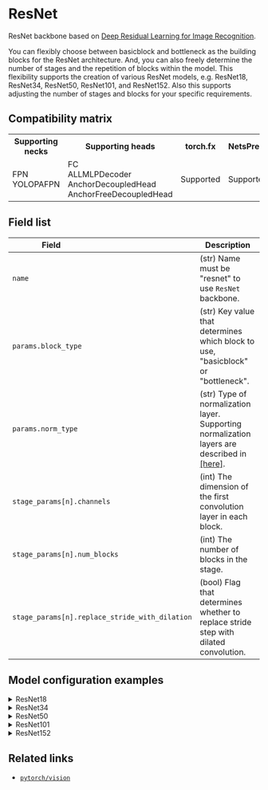 # ResNet

ResNet backbone based on [Deep Residual Learning for Image Recognition](https://openaccess.thecvf.com/content_cvpr_2016/papers/He_Deep_Residual_Learning_CVPR_2016_paper.pdf).

You can flexibly choose between basicblock and bottleneck as the building blocks for the ResNet architecture. And, you can also freely determine the number of stages and the repetition of blocks within the model. This flexibility supports the creation of various ResNet models, e.g. ResNet18, ResNet34, ResNet50, ResNet101, and ResNet152. Also this supports adjusting the number of stages and blocks for your specific requirements.

## Compatibility matrix

<table>
  <tr>
    <th>Supporting necks</th>
    <th>Supporting heads</th>
    <th>torch.fx</th>
    <th>NetsPresso</th>
  </tr>
  <tr>
    <td>
      FPN<br />
      YOLOPAFPN
    </td>
    <td>
      FC<br />
      ALLMLPDecoder<br />
      AnchorDecoupledHead<br />
      AnchorFreeDecoupledHead
    </td>
    <td>Supported</td>
    <td>Supported</td>
  </tr>
</table>

## Field list

| Field <img width=200/> | Description |
|---|---|
| `name` | (str) Name must be "resnet" to use `ResNet` backbone. |
| `params.block_type` | (str) Key value that determines which block to use, "basicblock" or "bottleneck". |
| `params.norm_type` | (str) Type of normalization layer. Supporting normalization layers are described in [[here]](../layers/normalizations.md). |
| `stage_params[n].channels` | (int) The dimension of the first convolution layer in each block. |
| `stage_params[n].num_blocks` | (int) The number of blocks in the stage. |
| `stage_params[n].replace_stride_with_dilation` | (bool) Flag that determines whether to replace stride step with dilated convolution. |

## Model configuration examples

<details>
  <summary>ResNet18</summary>
  
  ```yaml
  model:
    architecture:
      backbone:
        name: resnet
        params:
          block: basicblock
          norm_layer: batch_norm
        stage_params:
          - 
            channels: 64
            layers: 2
          - 
            channels: 128
            layers: 2
            replace_stride_with_dilation: False
          - 
            channels: 256
            layers: 2
            replace_stride_with_dilation: False
          - 
            plane: 512
            layers: 2
            replace_stride_with_dilation: False
  ```
</details>

<details>
  <summary>ResNet34</summary>
  
  ```yaml
  model:
    architecture:
      backbone:
        name: resnet
        params:
          block: basicblock
          norm_layer: batch_norm
        stage_params:
          - 
            plane: 64
            layers: 3
          - 
            plane: 128
            layers: 4
            replace_stride_with_dilation: False
          - 
            plane: 256
            layers: 6
            replace_stride_with_dilation: False
          - 
            plane: 512
            layers: 3
            replace_stride_with_dilation: False
  ```
</details>

<details>
  <summary>ResNet50</summary>
  
  ```yaml
  model:
    architecture:
      backbone:
        name: resnet
        params:
          block: bottleneck
          norm_layer: batch_norm
        stage_params:
          - 
            plane: 64
            layers: 3
          - 
            plane: 128
            layers: 4
            replace_stride_with_dilation: False
          - 
            plane: 256
            layers: 6
            replace_stride_with_dilation: False
          - 
            plane: 512
            layers: 3
            replace_stride_with_dilation: False
  ```
</details>


<details>
  <summary>ResNet101</summary>
  
  ```yaml
  model:
    architecture:
      backbone:
        name: resnet
        params:
          block: bottleneck
          norm_layer: batch_norm
        stage_params:
          - 
            plane: 64
            layers: 3
          - 
            plane: 128
            layers: 4
            replace_stride_with_dilation: False
          - 
            plane: 256
            layers: 23
            replace_stride_with_dilation: False
          - 
            plane: 512
            layers: 3
            replace_stride_with_dilation: False
  ```
</details>

<details>
  <summary>ResNet152</summary>
  
  ```yaml
  model:
    architecture:
      backbone:
        name: resnet
        params:
          block: bottleneck
          norm_layer: batch_norm
        stage_params:
          - 
            plane: 64
            layers: 3
          - 
            plane: 128
            layers: 8
            replace_stride_with_dilation: False
          - 
            plane: 256
            layers: 36
            replace_stride_with_dilation: False
          - 
            plane: 512
            layers: 3
            replace_stride_with_dilation: False
  ```
</details>

## Related links
- [`pytorch/vision`](https://github.com/pytorch/vision/blob/main/torchvision/models/resnet.py)
